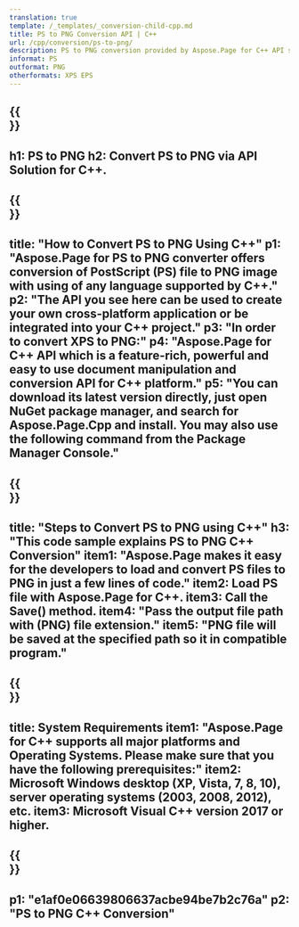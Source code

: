 ```yaml
---
translation: true
template: /_templates/_conversion-child-cpp.md
title: PS to PNG Conversion API | C++
url: /cpp/conversion/ps-to-png/ 
description: PS to PNG conversion provided by Aspose.Page for C++ API solution. Works in C++ Runtime Environment for Windows 32 bit, Windows 64 bit, and Linux 64 bit.
informat: PS
outformat: PNG
otherformats: XPS EPS
---
```


{{<section banner>}}
---
h1: PS to PNG
h2: Convert PS to PNG via API Solution for C++.
---

{{<section overview>}}
---
title: "How to Convert PS to PNG Using C++"
p1: "Aspose.Page for PS to PNG converter offers conversion of PostScript (PS) file to PNG image with using of any language supported by C++."
p2: "The API you see here can be used to create your own cross-platform application or be integrated into your C++ project."
p3: "In order to convert XPS to PNG:"
p4: "Aspose.Page for C++ API which is a feature-rich, powerful and easy to use document manipulation and conversion API for C++ platform."
p5: "You can download its latest version directly, just open NuGet package manager, and search for Aspose.Page.Cpp and install. You may also use the following command from the Package Manager Console."
---

{{<section feature1>}}
---
title: "Steps to Convert PS to PNG using C++"
h3: "This code sample explains PS to PNG C++ Conversion"
item1: "Aspose.Page makes it easy for the developers to load and convert PS files to PNG in just a few lines of code."
item2: Load PS file with Aspose.Page for C++.
item3: Call the Save() method.
item4: "Pass the output file path with (PNG) file extension."
item5: "PNG file will be saved at the specified path so it in compatible program."
---

{{<section feature2>}}
---
title: System Requirements
item1: "Aspose.Page for C++ supports all major platforms and Operating Systems. Please make sure that you have the following prerequisites:"
item2: Microsoft Windows desktop (XP, Vista, 7, 8, 10), server operating systems (2003, 2008, 2012), etc.
item3: Microsoft Visual C++ version 2017 or higher.
---

{{<section gist>}}
---
p1: "e1af0e06639806637acbe94be7b2c76a"
p2: "PS to PNG C++ Conversion"
---
